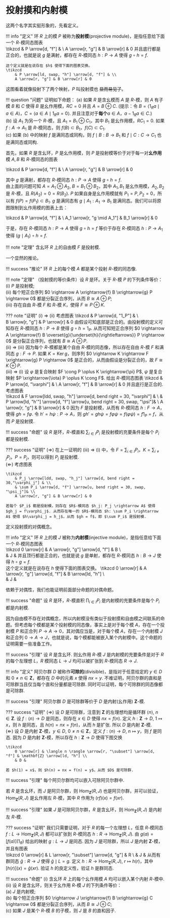 # 投射摸和内射模

这两个名字其实挺形象的，先看定义。

!!! info "定义"
    环 $R$ 上的模 $P$ 被称为**投射模**(projective module)，是指任意给下面一个 $R$-模同态图表  
    \tikzcd
        & P \arrow[d, "f"] & \\
        A \arrow[r, "g"] & B \arrow[r] & 0
    并且底行都是正合的，也就是说 $g$ 是满射，都存在 $R$-模同态 $h: P \rightarrow A$ 使得 $g \circ h = f$.  

    这个定义就是在说存在 $h$ 使得下面的图表交换。
    \tikzcd
        & P \arrow[ld, swap, "h"] \arrow[d, "f"] & \\
        A \arrow[r, "g"] & B \arrow[r] & 0

这图看着就像投射下了两个映射，$P$ 叫投射摸也 ~~显而易见了~~。

!!! question "问题"
    证明如下命题： 
    (a) 如果 $R$ 是含幺模而 $A$ 是 $R$-模，则 $A$ 有子模 $B$ 和 $C$ 使得 $B$ 是幺作用模，$RC = 0$ 并且 $A = B \oplus C$. (提示：令 $B = \langle 1_Ra \mid a \in A \rangle$，$C = \langle a \in A \mid 1_Ra = 0 \rangle$. 并且注意对于**每个**$a \in A$，$a - 1_Ra \in C$.)  
    (b) 设 $A_1$ 为另一个 $R$-模，且 $A_1 = B_1 \oplus C_1$，其中 $B_1$ 是幺作用模，$RC_1 = 0$. 如果 $f: A \rightarrow A_1$ 是 $R$-模同态，则 $f(B) \subset B_1$，$f(C) \subset C_1$.  
    (c) 如果 (b) 中的映射 $f$ 是满同态或同构，则 $f \mid B: B \rightarrow B_1$ 和 $f \mid C: C \rightarrow C_1$ 也是满同态或同构.

首先，如果 $R$ 是含幺环，$P$ 是幺作用模，则 $P$ 是投射模等价于对于每一对**幺作用**模 $A, B$ 和 $R$-模同态的图表 

\tikzcd
    & P \arrow[d, "f"] & \\
    A \arrow[r, "g"] & B \arrow[r] & 0

其中 $g$ 是满射，都存在 $R$-模同态 $h: P \rightarrow A$ 使得 $g \circ h = f$.  
由上面的问题可知 $A = A_1 \oplus A_2$, $B = B_1 \oplus B_2$，其中 $A_1, B_1$ 是幺作用模，$A_2, B_2$ 是 $R$-模，且 $R(A_2) = 0 = R(B_2)$. $P$ 如果自身是幺作用模就有 $P_1 = P, P_2 = 0$，所以有 $f(P) = f(P_1) \subset B_1$. $g$ 是满同态有 $g \mid A_1: A_1 \rightarrow B_1$ 是满同态。我们可以将原图限制到幺作用模的图表上去：

\tikzcd
    & P \arrow[d, "f"] & \\
    A_1 \arrow[r, "g \mid A_1"] & B_1 \arrow[r] & 0

于是，存在 $R$-模同态 $h: P \rightarrow A$ 使得 $g \circ h = f$ 等价于存在 $R$-模同态 $h: P \rightarrow A_1$ 使得 $(g \mid A_1) \circ h = f$.

!!! note "定理"
    含幺环 $R$ 上的自由模 $F$ 是投射模.

一个显然的推论。

!!! success "推论"
    环 $R$ 上的每个模 $A$ 都是某个投射 $R$-模的同态像.

!!! note "定理"
    （投射摸的等价条件）设 $R$ 是环。关于 $R$-模 $P$ 的下列条件等价：  
    (i) $P$ 是投射模;  
    (ii) 每个短正合序列 $0 \rightarrow A \xrightarrow{f} B \xrightarrow{g} P \rightarrow 0$ 都是分裂正合序列，从而 $B \cong A \oplus P$;  
    (iii) 存在自由 $R$-模 $F$ 和 $R$-模 $K$，使得 $F \cong P \oplus K$.

??? note "证明"
    (i) $\Rightarrow$ (ii) 考虑图表 
    \tikzcd 
        & P \arrow[d, "1_P"] & \\  
        B \arrow[r, "g"] & P \arrow[r] & 0
    由假设可知底部是正合的。由投射模的定义可知存在 $R$-模同态 $h: P \rightarrow B$ 使得 $g \circ h = 1_P$. 从而可知短正合序列 $0 \rightarrow A \xrightarrow{f} B \overset{g}{\underset{h}{\rightleftarrows}} P \rightarrow 0$ 是分裂正合序列，也就有 $B \cong A \oplus P$.  
    (ii) $\Rightarrow$ (iii) 因为每个 $R$-模都是某个自由 $R$-模的同态像，所以存在自由 $R$-模 $F$ 和满同态 $g: F \rightarrow P$. 如果 $K = \operatorname{Ker} g$，则序列 $0 \rightarrow K \rightarrow F \xrightarrow{g} P \rightarrow 0$ 是正合的，从而由假设是分裂正合的，故 $F \cong K \oplus P$.  
    (iii) $\Rightarrow$ (i) 设 $\varphi$ 是复合映射 $F \cong P \oplus K \xrightarrow{\pi} P$, $\psi$ 是复合映射 $P \xrightarrow{\iota} P \oplus K \cong F$. 给出 $R$-模同态图表
    \tikzcd
        & P \arrow[d, "\varphi"] & \\
        A \arrow[r, "f"] & B \arrow[r] & 0
    并且底行是正合的. 考虑图表  
    \tikzcd
        & F \arrow[ldd, swap, "h"] \arrow[d, bend right = 30, "\varphi"] & \\
        & P \arrow[ld, "h'"] \arrow[d, "f"] \arrow[u, bend right = 30, swap, "\psi"]& \\
        A \arrow[r, "g"] & B \arrow[r] & 0
    因为 $F$ 是投射模，从而有 $R$-模同态 $h: F \rightarrow A$，使得 $gh = f\varphi$. 令 $h' = h\psi: P \rightarrow A$，则 $gh' = gh\psi = f\varphi\psi = f(\varphi\psi) = f1_P = f$，从而 $P$ 是投射摸.  

!!! success "命题"
    设 $R$ 是环，$R$-模直和 $\sum_{i \in I} P_i$ 是投射模的充要条件是每个 $P_i$ 都是投射模.

??? success "证明"
    $(\Rightarrow)$ 在上一证明的 (iii) $\Rightarrow$ (i) 中，令 $F = \sum_{i \in I} P_i$，$K = \sum_{i \neq j} P_i$，$P = P_j$，则可以得到 $P_j$ 是投射模.  
    $(\Leftarrow)$ 考虑图表  

    \tikzcd
        & P_j \arrow[ldd, swap, "h_j"] \arrow[d, bend right = 30,"\varphi_j"] & \\
        & \sum P_i \arrow[d, "f"] \arrow[u, bend right = 30, swap, "\psi_j"]& \\
        A \arrow[r, "g"] & B \arrow[r] & 0

    若每个 $P_i$ 都是投射模，则存在 $R$-模同态 $h_j: P_j \rightarrow A$ 使得 $gh_j = f\varphi_j$. 从而存在唯一的 $R$-模同态 $h: \sum P_i \rightarrow A$ 使得 $h\varphi_j = h_j$，从而 $gh = f$，即 $\sum P_i$ 是投射模.

定义投射摸的对偶概念。

!!! info "定义"
    环 $R$ 上的模 $J$ 被称为**内射模**(injective module)，是指任意给下面一个 $R$-模同态图表  
    \tikzcd
        0 \arrow[r] & A \arrow[r, "g"] \arrow[d, "f"] & B \\  
        & J &
    并且顶行都是正合的，也就是说 $g$ 是单射，都存在 $R$-模同态 $h: B \rightarrow J$ 使得 $h \circ g = f$.  
    这个定义就是在说存在 $h$ 使得下面的图表交换。
    \tikzcd
        0 \arrow[r] & A \arrow[r, "g"] \arrow[d, "f"] & B \arrow[ld, "h"] \\  
        & J &

依赖于对偶性，我们也能证明前面部分命题的对偶命题。

!!! success "命题"
    设 $R$ 是环，$R$-模直积 $\prod_{i \in I} P_i$ 是内射模的充要条件是每个 $P_i$ 都是内射模.

因为自由模不存在对偶概念，所以内射模没有类似于投射摸和自由模之间联系的命题。但考虑每个模都是某个投射模的同态像，事实上是对于每个模 $A$，存在一个投射模 $P$ 和正合列 $P \rightarrow A \rightarrow 0$，其对偶应当是，对于每个模 $A$，存在一个内射模 $J$ 和正合列 $0 \rightarrow A \rightarrow J$，也就是说，每个模都能被嵌入某个内射模中。这个命题的证明需要一些准备工作。

!!! success "引理"
    设 $R$ 是含幺环. 则幺作用 $R$-模 $J$ 是内射模的充要条件是对于 $R$ 的每个左理想 $L$，$R$ 模同态 $L \rightarrow J$ 均可以被扩张到 $R$-模同态 $R \rightarrow J$.  

!!! info "定义"
    阿贝尔群 $D$ 被称作**可除的**(divisible)，是指对于任意给定的 $y \in D$ 和 $0 \neq n \in \mathbf{Z}$，都存在 $D$ 中的元素 $x$ 使得 $nx = y$. 不难证明，阿贝尔群的直和是可除群当且仅当每个直和分量都是可除群. 同时可以证明，每个可除群的同态像都是可除群.

!!! success "引理"
    阿贝尔群 $D$ 是可除群等价于 $D$ 是内射(幺作用) $\mathbf{Z}$-模.

??? success "证明"
    $(\Rightarrow)$ 设 $D$ 是可除群，注意到 $\mathbf{Z}$ 的左理想均是循环群 $\langle n \rangle$, $n \in \mathbf{Z}$. 设 $f: \langle n \rangle \rightarrow D$ 是同态，则存在 $x \in D$ 使得 $nx = f(n)$. 定义 $h: \mathbf{Z} \rightarrow D$, $1 \mapsto x$，则 $h$ 是同态，且 $h(n) = nx = f(n)$，从而 $h$ 是扩张. 所以 $D$ 是内射 $\mathbf{Z}$-模.  
    $(\Leftarrow)$ 设 $D$ 是内射 $\mathbf{Z}$-模，$y \in D$, $0 \neq n \in \mathbf{Z}$，定义 $f: \langle n \rangle \rightarrow D$, $n \mapsto y$，则 $f$ 是同态. 因为 $D$ 是内射 $\mathbf{Z}$-模，所以存在 $h: \mathbf{Z} \rightarrow D$ 使得下图交换

    \tikzcd
        0 \arrow[r] & \langle n \rangle \arrow[r, "\subset"] \arrow[d, "f"] & \mathbf{Z} \arrow[ld, "h"] \\
        & D & 

    若 $h(1) = x$，则 $h(n) = nx = f(n) = y$，从而 $D$ 是可除群.

!!! success "引理"
    每个阿贝尔群均可以嵌入可除阿贝尔群中.  

若 $R$ 是含幺环，而 $J$ 是阿贝尔群，则 $\operatorname{Hom}_{\mathbf{Z}}(R, J)$ 也是阿贝尔群，并可以验证，$\operatorname{Hom}_{\mathbf{Z}}(R, J)$ 是幺作用左 $R$-模，其中 $R$ 作用为 $(rf)(x) = f(xr)$.  

!!! success "引理"
    如果 $J$ 是可除阿贝尔群，$R$ 是含幺环，则 $\operatorname{Hom}_{\mathbf{Z}}(R, J)$ 是内射左 $R$-模.

??? success "证明"
    我们只需要证明，对于 $R$ 的每一个左理想 $L$，任意 $R$-模同态 $f: L \rightarrow \operatorname{Hom}_{\mathbf{Z}}(R, J)$ 都可以扩张到 $R$-模同态 $h: R \rightarrow \operatorname{Hom}_{\mathbf{Z}}(R, J)$. 由 $g(a) = [f(a)](1_R)$ 给出的映射 $g: L \rightarrow J$ 是同态. 因为 $J$ 是可除群，所以 $J$ 是内射 $\mathbf{Z}$-模，并且有图表  
    \tikzcd
        0 \arrow[r] & L \arrow[r, "\subset"] \arrow[d, "g"] & R \\
        & J &
    从而有群同态 $\bar{g}: R \rightarrow J$ 使得 $\bar{g} \mid L = g$. 定义 $h: R \rightarrow \operatorname{Hom}_{\mathbf{Z}}(R, J)$, $r \mapsto h(r)$，其中 $[h(r)](x) = \bar{g}(xr)$. 验证 $h$ 的良定义性，验证 $h$ 是群同态.  

!!! success "命题"
    (i) 含幺环 $R$ 上的每个幺作用模 $A$ 均可以嵌入某个内射 $R$-模中.  
    (ii) 设 $R$ 是含幺环，则关于幺作用 $R$-模 $J$ 的下列条件等价：  
    (a) $J$ 是内射模;  
    (b) 每个短正合序列 $0 \rightarrow J \xrightarrow{f} B \xrightarrow{g} C \rightarrow 0$ 都是分裂正合序列，从而 $B \cong J \oplus C$;  
    (c) 如果 $J$ 是某个 $R$-模 $B$ 的子模，则 $J$ 是 $B$ 的直和因子.